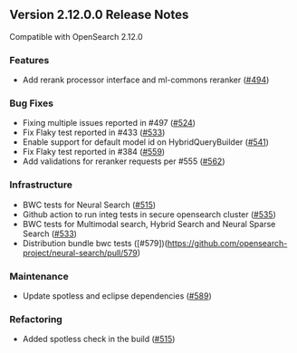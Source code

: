 ## Version 2.12.0.0 Release Notes

Compatible with OpenSearch 2.12.0

### Features
- Add rerank processor interface and ml-commons reranker ([#494](https://github.com/opensearch-project/neural-search/pull/494))
### Bug Fixes
- Fixing multiple issues reported in #497 ([#524](https://github.com/opensearch-project/neural-search/pull/524))
- Fix Flaky test reported in #433 ([#533](https://github.com/opensearch-project/neural-search/pull/533))
- Enable support for default model id on HybridQueryBuilder ([#541](https://github.com/opensearch-project/neural-search/pull/541))
- Fix Flaky test reported in #384 ([#559](https://github.com/opensearch-project/neural-search/pull/559))
- Add validations for reranker requests per #555 ([#562](https://github.com/opensearch-project/neural-search/pull/562))
### Infrastructure
- BWC tests for Neural Search ([#515](https://github.com/opensearch-project/neural-search/pull/515))
- Github action to run integ tests in secure opensearch cluster ([#535](https://github.com/opensearch-project/neural-search/pull/535))
- BWC tests for Multimodal search, Hybrid Search and Neural Sparse Search ([#533](https://github.com/opensearch-project/neural-search/pull/533))
- Distribution bundle bwc tests ([#579])(https://github.com/opensearch-project/neural-search/pull/579)
### Maintenance
- Update spotless and eclipse dependencies ([#589](https://github.com/opensearch-project/neural-search/pull/589))
### Refactoring
- Added spotless check in the build ([#515](https://github.com/opensearch-project/neural-search/pull/515))